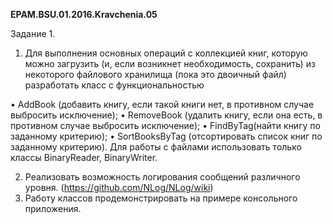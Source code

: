 ﻿<b>EPAM.BSU.01.2016.Kravchenia.05</b>

Задание 1.

1.	Для выполнения основных операций с коллекцией книг, которую можно загрузить (и, если возникнет необходимость, сохранить) из некоторого файлового хранилища (пока это двоичный файл) разработать класс с функциональностью

•	AddBook (добавить книгу, если такой книги нет, в противном случае выбросить исключение);
•	RemoveBook (удалить книгу, если она есть, в противном случае выбросить исключение);
•	FindByTag(найти книгу по заданному критерию);
•	SortBooksByTag (отсортировать список книг по заданному критерию).
Для работы с файлами использовать только классы BinaryReader, BinaryWriter.

2.	Реализовать возможность логирования сообщений различного уровня. (https://github.com/NLog/NLog/wiki)
3.  Работу классов продемонстрировать на примере консольного приложения.

